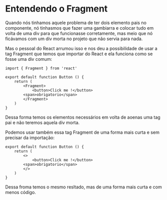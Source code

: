 # Entendendo o Fragment

Quando nós tinhamos aquele problema de ter dois elemento pais no componente, nó tinhasmos que fazer uma gambiarra e colocar tudo em volta de uma div para que funcionasse corretamente, mas meio que nó ficávamos com um div morta no projeto que não servia para nada.

Mas o pessoal do React arrumou isso e nos deu a possibilidade de usar a tag Fragment que temos que importar do React e ela funciona como se fosse uma div comum:

    import { Fragment } from 'react'

    export default function Button () {
        return (
            <Fragment>
                <button>Click me !</button>
            <span>obrigatorio</span>
            </Fragment>
        )
    }

Dessa forma temos os elementos necessários em volta de aoenas uma tag pai e não teremos aquela div morta.

Podemos usar também essa tag Fragment de uma forma mais curta e sem precisar da importação:


    export default function Button () {
        return (
            <>
                <button>Click me !</button>
            <span>obrigatorio</span>
            </>
        )
    }

Dessa froma temos o mesmo resltado, mas de uma forma mais curta e com menos código.

